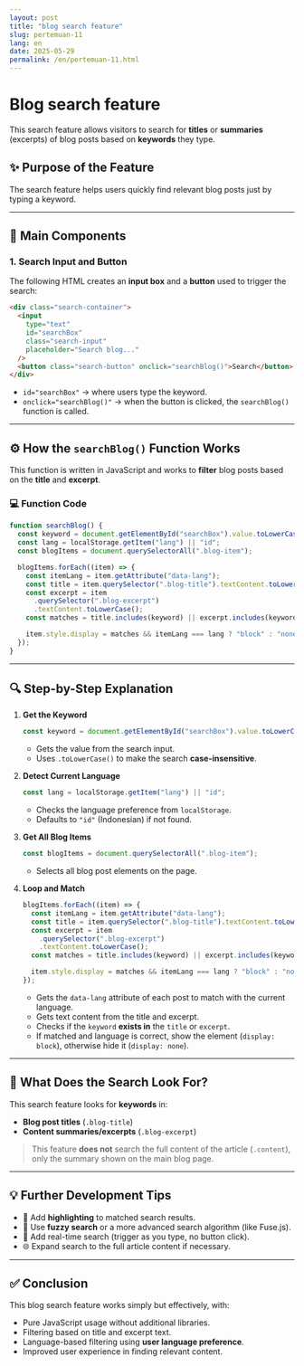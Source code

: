 ```yaml
---
layout: post
title: "blog search feature"
slug: pertemuan-11
lang: en
date: 2025-05-29
permalink: /en/pertemuan-11.html
---
```


# Blog search feature

This search feature allows visitors to search for **titles** or **summaries** (excerpts) of blog posts based on **keywords** they type.

## ✨ Purpose of the Feature

The search feature helps users quickly find relevant blog posts just by typing a keyword.

---

## 🧩 Main Components

### 1. **Search Input and Button**

The following HTML creates an **input box** and a **button** used to trigger the search:

```html
<div class="search-container">
  <input
    type="text"
    id="searchBox"
    class="search-input"
    placeholder="Search blog..."
  />
  <button class="search-button" onclick="searchBlog()">Search</button>
</div>
```

- `id="searchBox"` → where users type the keyword.
- `onclick="searchBlog()"` → when the button is clicked, the `searchBlog()` function is called.

---

## ⚙️ How the `searchBlog()` Function Works

This function is written in JavaScript and works to **filter** blog posts based on the **title** and **excerpt**.

### 💻 Function Code

```javascript
function searchBlog() {
  const keyword = document.getElementById("searchBox").value.toLowerCase();
  const lang = localStorage.getItem("lang") || "id";
  const blogItems = document.querySelectorAll(".blog-item");

  blogItems.forEach((item) => {
    const itemLang = item.getAttribute("data-lang");
    const title = item.querySelector(".blog-title").textContent.toLowerCase();
    const excerpt = item
      .querySelector(".blog-excerpt")
      .textContent.toLowerCase();
    const matches = title.includes(keyword) || excerpt.includes(keyword);

    item.style.display = matches && itemLang === lang ? "block" : "none";
  });
}
```

---

## 🔍 Step-by-Step Explanation

1. **Get the Keyword**

   ```js
   const keyword = document.getElementById("searchBox").value.toLowerCase();
   ```

   - Gets the value from the search input.
   - Uses `.toLowerCase()` to make the search **case-insensitive**.

2. **Detect Current Language**

   ```js
   const lang = localStorage.getItem("lang") || "id";
   ```

   - Checks the language preference from `localStorage`.
   - Defaults to `"id"` (Indonesian) if not found.

3. **Get All Blog Items**

   ```js
   const blogItems = document.querySelectorAll(".blog-item");
   ```

   - Selects all blog post elements on the page.

4. **Loop and Match**

   ```js
   blogItems.forEach((item) => {
     const itemLang = item.getAttribute("data-lang");
     const title = item.querySelector(".blog-title").textContent.toLowerCase();
     const excerpt = item
       .querySelector(".blog-excerpt")
       .textContent.toLowerCase();
     const matches = title.includes(keyword) || excerpt.includes(keyword);

     item.style.display = matches && itemLang === lang ? "block" : "none";
   });
   ```

   - Gets the `data-lang` attribute of each post to match with the current language.
   - Gets text content from the title and excerpt.
   - Checks if the `keyword` **exists in** the `title` or `excerpt`.
   - If matched and language is correct, show the element (`display: block`), otherwise hide it (`display: none`).

---

## 🧠 What Does the Search Look For?

This search feature looks for **keywords** in:

- **Blog post titles** (`.blog-title`)
- **Content summaries/excerpts** (`.blog-excerpt`)

> This feature **does not** search the full content of the article (`.content`), only the summary shown on the main blog page.

---

## 💡 Further Development Tips

- 🔎 Add **highlighting** to matched search results.
- 📜 Use **fuzzy search** or a more advanced search algorithm (like Fuse.js).
- 🔄 Add real-time search (trigger as you type, no button click).
- 🌐 Expand search to the full article content if necessary.

---

## ✅ Conclusion

This blog search feature works simply but effectively, with:

- Pure JavaScript usage without additional libraries.
- Filtering based on title and excerpt text.
- Language-based filtering using **user language preference**.
- Improved user experience in finding relevant content.
